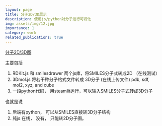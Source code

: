 ```yaml
---
layout: page
title: 分子2D/3D展示
description: 使用js/python对分子进行可视化
img: assets/img/12.jpg
importance: 1
category: work
related_publications: true
---
```


[分子2D/3D图](https://blog.zhimind.com/molecule_2d_3d_js_python.html)

主要包括

1. RDKit.js 和 smilesdrawer 两个js库，将SMILES分子式转成2D （在线测试）
2. 3Dmol.js 将若干种分子格式文件转成 3D分子 (在线上传文件) pdb, sdf, mol2, xyz, and cube
3. 一段python代码， 用steamlit运行，可以输入SMILES分子式转成3D分子

也就是说

1. 后端有python， 可以从SMILES直接转3D分子结构
2. 纯js 在线， 没有， 只能转2D分子图。
